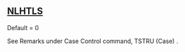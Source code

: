 ## [NLHTLS](https://help.hexagonmi.com/bundle/MSC_Nastran_2022.4/page/Nastran_Combined_Book/qrg/parameters/TOC.NLHTLS.xhtml)

Default = 0

See Remarks under Case Control command,  TSTRU   (Case) .


